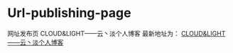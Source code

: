 # Url-publishing-page
网址发布页
CLOUD&LIGHT——云丶淡个人博客
最新地址为：
[CLOUD&LIGHT——云丶淡个人博客](https://wangyichao1.cn/)
